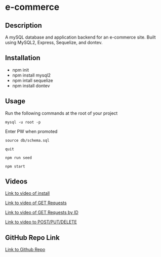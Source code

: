 # e-commerce

## Description
A mySQL database and application backend for an e-commerce site.  Built using MySQL2, Express, Sequelize, and dontev.

## Installation

* npm init
* npm install mysql2
* npm intall sequelize
* npm install dontev

## Usage

Run the following commands at the root of your project

`mysql -u root -p`

Enter PW when promoted

`source db/schema.sql`

`quit`

`npm run seed`

`npm start`

## Videos

[Link to video of install](https://drive.google.com/open?id=1RYCCV3K0S41AJsQMFGBp855bbuozjm1K&authuser=adambowers09%40live.com&usp=drive_fs)

[Link to video of GET Requests](https://drive.google.com/open?id=18y0sgmMdoccNmZ_1xl0Qvfbkhu9x1KYA&authuser=adambowers09%40live.com&usp=drive_fs)

[Link to video of GET Requests by ID](https://drive.google.com/open?id=1CdLkX-NoI6iWFQqLpF5h_b_3qxdcOikP&authuser=adambowers09%40live.com&usp=drive_fs)

[Link to video to POST/PUT/DELETE](https://drive.google.com/open?id=1FLCawcqBswfeZBFf4UJJ9pGURDQsAfuv&authuser=adambowers09%40live.com&usp=drive_fs)

## GitHub Repo Link

[Link to Github Repo](https://github.com/adambowers09/e-commerce)
